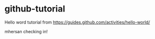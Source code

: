# github-tutorial
Hello word tutorial from https://guides.github.com/activities/hello-world/

mhersan checking in!
